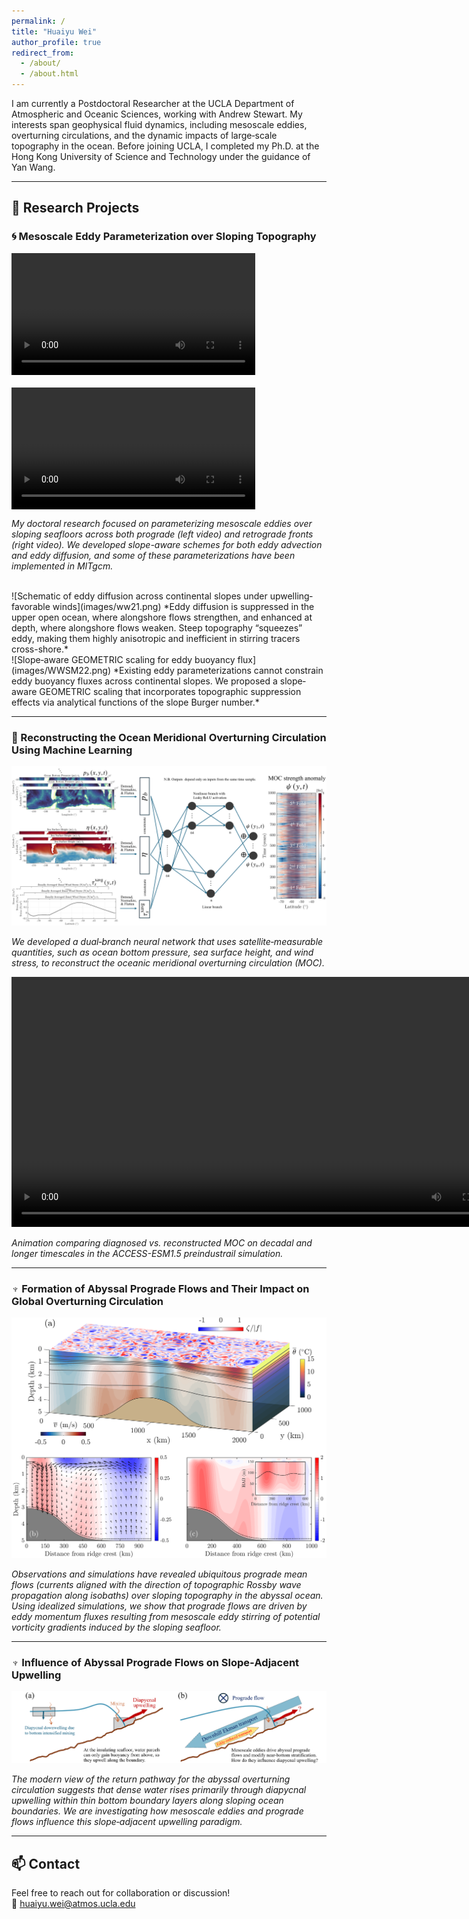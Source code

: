 ```yaml
---
permalink: /
title: "Huaiyu Wei"
author_profile: true
redirect_from:
  - /about/
  - /about.html
---
```


I am currently a Postdoctoral Researcher at the UCLA Department of Atmospheric and Oceanic Sciences, working with Andrew Stewart. My interests span geophysical fluid dynamics, including mesoscale eddies, overturning circulations, and the dynamic impacts of large‐scale topography in the ocean. Before joining UCLA, I completed my Ph.D. at the Hong Kong University of Science and Technology under the guidance of Yan Wang.

---

## 🔬 Research Projects

### 🌀 Mesoscale Eddy Parameterization over Sloping Topography

<p style="display: flex; gap: 20px; flex-wrap: wrap;">
  <video width="390" controls>
    <source src="/videos/Prograde.mp4" type="video/mp4">
    Your browser does not support the video tag.
  </video>
  <video width="390" controls>
    <source src="/videos/retrograde.mp4" type="video/mp4">
    Your browser does not support the video tag.
  </video>
</p>

*My doctoral research focused on parameterizing mesoscale eddies over sloping seafloors across both prograde (left video) and retrograde fronts (right video). We developed slope-aware schemes for both eddy advection and eddy diffusion, and some of these parameterizations have been implemented in MITgcm.*


<br />
![Schematic of eddy diffusion across continental slopes under upwelling‐favorable winds](images/ww21.png)  
*Eddy diffusion is suppressed in the upper open ocean, where alongshore flows strengthen, and enhanced at depth, where alongshore flows weaken. Steep topography “squeezes” eddy, making them highly anisotropic and inefficient in stirring tracers cross-shore.*


<br />
![Slope‐aware GEOMETRIC scaling for eddy buoyancy flux](images/WWSM22.png)  
*Existing eddy parameterizations cannot constrain eddy buoyancy fluxes across continental slopes. We proposed a slope‐aware GEOMETRIC scaling that incorporates topographic suppression effects via analytical functions of the slope Burger number.*

---

### 🔁 Reconstructing the Ocean Meridional Overturning Circulation Using Machine Learning

![Dual‐branch neural network architecture for MOC reconstruction](images/DBNN.png)

*We developed a dual‐branch neural network that uses satellite‐measurable quantities, such as ocean bottom pressure, sea surface height, and wind stress, to reconstruct the oceanic meridional overturning circulation (MOC).*

<video width="800" controls>
  <source src="/videos/Truth_Vs_Reconstruction.mp4" type="video/mp4">
  Your browser does not support the video tag.
</video>

*Animation comparing diagnosed vs. reconstructed MOC on decadal and longer timescales in the ACCESS-ESM1.5 preindustrail simulation.*

---

### ♆ Formation of Abyssal Prograde Flows and Their Impact on Global Overturning Circulation

![Idealized simulation of abyssal prograde flows](images/Neptune_model.png)

*Observations and simulations have revealed ubiquitous prograde mean flows (currents aligned with the direction of topographic Rossby wave propagation along isobaths) over sloping topography in the abyssal ocean. Using idealized simulations, we show that prograde flows are driven by eddy momentum fluxes resulting from mesoscale eddy stirring of potential vorticity gradients induced by the sloping seafloor.*

---

### ♆ Influence of Abyssal Prograde Flows on Slope‐Adjacent Upwelling

![Schematic of slope-adjacent upwelling in the abyssal overturning circulation](images/Neptune_Upwelling.png)

*The modern view of the return pathway for the abyssal overturning circulation suggests that dense water rises primarily through diapycnal upwelling within thin bottom boundary layers along sloping ocean boundaries. We are investigating how mesoscale eddies and prograde flows influence this slope‐adjacent upwelling paradigm.*

---

## 📫 Contact

Feel free to reach out for collaboration or discussion!  
📧 [huaiyu.wei@atmos.ucla.edu](mailto:huaiyu.wei@atmos.ucla.edu)
